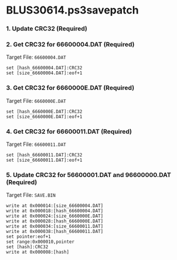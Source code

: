 # BLUS30614.ps3savepatch

### 1.  Update CRC32 (Required)
### 2. Get CRC32 for 66600004.DAT (Required)

Target File: `66600004.DAT`

```
set [hash_66600004.DAT]:CRC32
set [size_66600004.DAT]:eof+1
```

### 3. Get CRC32 for 6660000E.DAT (Required)

Target File: `6660000E.DAT`

```
set [hash_6660000E.DAT]:CRC32
set [size_6660000E.DAT]:eof+1
```

### 4. Get CRC32 for 66600011.DAT (Required)

Target File: `66600011.DAT`

```
set [hash_66600011.DAT]:CRC32
set [size_66600011.DAT]:eof+1
```

### 5. Update CRC32 for 56600001.DAT and 96600000.DAT (Required)

Target File: `SAVE.BIN`

```
write at 0x000014:[size_66600004.DAT]
write at 0x000018:[hash_66600004.DAT]
write at 0x000024:[size_6660000E.DAT]
write at 0x000028:[hash_6660000E.DAT]
write at 0x000034:[size_66600011.DAT]
write at 0x000038:[hash_66600011.DAT]
set pointer:eof+1
set range:0x000010,pointer
set [hash]:CRC32
write at 0x000008:[hash]
```


